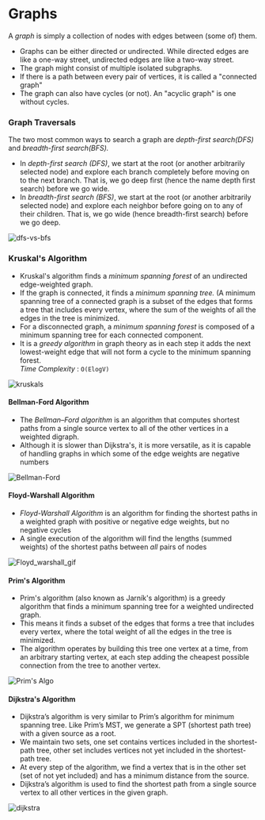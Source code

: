 # Graphs
A _graph_ is simply a collection of nodes with edges between (some of) them.  <br>
* Graphs can be either directed or undirected. While directed edges are like a 
one-way street, undirected edges are like a two-way street. <br>
* The graph might consist of multiple isolated subgraphs. <br>
* lf there is a path between every pair of vertices, it is called a "connected graph" <br>
* The graph can also have cycles (or not). An "acyclic graph" is one without cycles. <br>

### Graph Traversals 
The two most common ways to search a graph are _depth-first search(DFS)_ and _breadth-first search(BFS)._ 
* In *depth-first search (DFS)*, we start at the root (or another arbitrarily selected node) and explore each branch completely before moving on to the next branch. That is, we go deep first (hence the name depth first search) before we go wide. 
* In *breadth-first search (BFS)*, we start at the root (or another arbitrarily selected node) and explore each neighbor before going on to any of their children. That is, we go wide (hence breadth-first search) before we go deep.

![dfs-vs-bfs](https://user-images.githubusercontent.com/85002425/147876026-81b5dfe7-6aae-4fd5-9222-30afd43ef7c5.gif)


### Kruskal's Algorithm
* Kruskal's algorithm finds a *minimum spanning forest* of an undirected edge-weighted graph. 
* If the graph is connected, it finds a *minimum spanning tree.* (A minimum spanning tree of a connected graph is a subset of the edges that forms a tree that includes every vertex, where the sum of the weights of all the edges in the tree is minimized.
* For a disconnected graph, a *minimum spanning forest* is composed of a minimum spanning tree for each connected component.
* It is a *greedy algorithm* in graph theory as in each step it adds the next lowest-weight edge that will not form a cycle to the minimum spanning forest. <br>
*Time Complexity*  : `O(ElogV)`

![kruskals](https://user-images.githubusercontent.com/85002425/147876375-622147ba-55da-44f7-96f0-f71424bd71d3.gif)


#### Bellman-Ford Algorithm
* The *Bellman–Ford algorithm* is an algorithm that computes shortest paths from a single source vertex to all of the other vertices in a weighted digraph. 
* Although it is slower than Dijkstra's, it is more versatile, as it is capable of handling graphs in which some of the edge weights are
  negative numbers

![Bellman-Ford](https://user-images.githubusercontent.com/85002425/147877047-6479281a-139f-4785-81e4-598123843183.gif)

#### Floyd-Warshall Algorithm
* *Floyd-Warshall Algorithm* is an algorithm for finding the shortest paths in a weighted graph with positive or negative edge weights, but
  no negative cycles
* A single execution of the algorithm will find the lengths (summed weights) of the shortest paths between *all* pairs of nodes

![Floyd_warshall_gif](https://user-images.githubusercontent.com/85002425/147877110-26494d4e-92fc-4091-b80e-d6aca70b8dae.gif)


#### Prim's Algorithm
* Prim's algorithm (also known as Jarník's algorithm) is a greedy algorithm that finds a minimum spanning tree for a weighted undirected graph. 
* This means it finds a subset of the edges that forms a tree that includes every vertex, where the total weight of all the edges in the tree is minimized. 
* The algorithm operates by building this tree one vertex at a time, from an arbitrary starting vertex, at each step adding the cheapest possible connection from the tree to another vertex.

![Prim's Algo](https://user-images.githubusercontent.com/85002425/147876733-a19815c0-47a8-4df6-acc6-4a38e237a7f1.gif)

#### Dijkstra's Algorithm
* Dijkstra’s algorithm is very similar to Prim’s algorithm for minimum spanning tree. Like Prim’s MST, we generate a SPT (shortest path tree) with a given source as a root.
* We maintain two sets, one set contains vertices included in the shortest-path tree, other set includes vertices not yet included in the shortest-path tree.
* At every step of the algorithm, we find a vertex that is in the other set (set of not yet included) and has a minimum distance from the source.
* Dijkstra’s algorithm is used to find the shortest path from a single source vertex to all other vertices in the given graph. 

![dijkstra](https://user-images.githubusercontent.com/85002425/147876617-f2d5cc6c-0e16-468b-a0e5-e500b31b46eb.gif)









